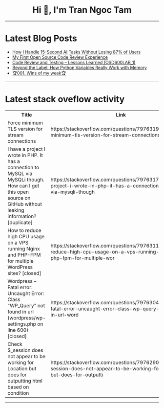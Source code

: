 <h1 align="center">Hi 👋, I'm Tran Ngoc Tam</h1>

---

# Latest Blog Posts 
<!-- BLOG-POST-LIST:START -->
- [How I Handle 15-Second AI Tasks Without Losing 87% of Users](https://dev.to/horushe/how-i-handle-15-second-ai-tasks-without-losing-87-of-users-2gjn)
- [My First Open Source Code Review Experience](https://dev.to/aubreyddd/my-first-open-source-code-review-experience-5f65)
- [Code Review and Testing – Lessons Learned &lpar;OSD600LAB_1&rpar;](https://dev.to/hsachdeva9/code-review-and-testing-lessons-learned-osd600lab1-11p8)
- [Beyond the Label: How Python Variables Really Work with Memory](https://dev.to/aaron_rose_0787cc8b4775a0/beyond-the-label-how-python-variables-really-work-with-memory-41d1)
- [🏆001. Wins of my week🏆](https://dev.to/0xvalacor/001-wins-of-my-week-227o)
<!-- BLOG-POST-LIST:END -->

---

# Latest stack oveflow activity
<table>
  <tr><th>Title</th><th>Link</th></tr>
  <!-- STACKOVERFLOW:START --><tr><td>Force minimum TLS version for stream connections</td><td>https://stackoverflow.com/questions/79763199/force-minimum-tls-version-for-stream-connections</td></tr><tr><td>I have a project I wrote in PHP. It has a connection to MySQL via MySQLi though. How can I get this open source on GitHub without leaking information? [duplicate]</td><td>https://stackoverflow.com/questions/79763178/i-have-a-project-i-wrote-in-php-it-has-a-connection-to-mysql-via-mysqli-though</td></tr><tr><td>How to reduce high CPU usage on a VPS running Nginx and PHP-FPM for multiple WordPress sites? [closed]</td><td>https://stackoverflow.com/questions/79763117/how-to-reduce-high-cpu-usage-on-a-vps-running-nginx-and-php-fpm-for-multiple-wor</td></tr><tr><td>Wordpress – Fatal error: Uncaught Error: Class &quot;WP_Query&quot; not found in url &lpar;wordpress/wp-settings.php on line 600&rpar; [closed]</td><td>https://stackoverflow.com/questions/79763046/wordpress-fatal-error-uncaught-error-class-wp-query-not-found-in-url-word</td></tr><tr><td>Check $_session does not appear to be working for Location but does for outputting html based on condition</td><td>https://stackoverflow.com/questions/79762906/check-session-does-not-appear-to-be-working-for-location-but-does-for-outputti</td></tr><!-- STACKOVERFLOW:END -->
</table>

---


